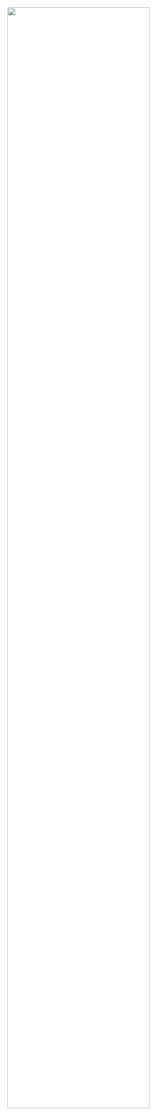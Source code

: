 <img width="80%"  src="https://github.com/user-attachments/assets/61a69b1e-32c4-4714-ac30-6b7877d0baeb">

